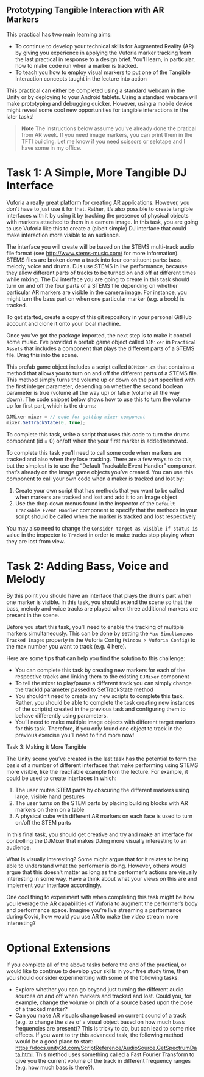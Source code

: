 ## Prototyping Tangible Interaction with AR Markers

This practical has two main learning aims:

- To continue to develop your technical skills for Augmented Reality (AR) by giving you experience in applying the Vuforia marker tracking from the last practical in response to a design brief. You’ll learn, in particular, how to make code run when a marker is tracked.
- To teach you how to employ visual markers to put one of the Tangible Interaction concepts taught in the lecture into action

This practical can either be completed using a standard webcam in the Unity or by deploying to your Android tablets. Using a standard webcam will make prototyping and debugging quicker. However, using a mobile device might reveal some cool new opportunities for tangible interactions in the later tasks!

> **Note** The instructions below assume you've already done the pratical from AR week. If you need image markers, you can print them in the TFTI building. Let me know if you need scissors or selotape and I have some in my office.

# Task 1: A Simple, More Tangible DJ Interface

Vuforia a really great platform for creating AR applications. However, you don’t have to just use it for that. Rather, it’s also possible to create tangible interfaces with it by using it by tracking the presence of physical objects with markers attached to them in a camera image. In this task, you are going to use Vuforia like this to create a (albeit simple) DJ interface that could make interaction more visible to an audience.

The interface you will create will be based on the STEMS multi-track audio file format (see http://www.stems-music.com/ for more information). STEMS files are broken down a track into four constituent parts: bass, melody, voice and drums. DJs use STEMS in live performance, because they allow different parts of tracks to be turned on and off at different times while mixing. The DJ interface you are going to create in this task should turn on and off the four parts of a STEMS file depending on whether particular AR markers are visible in the camera image. For instance, you might turn the bass part on when one particular marker (e.g. a book) is tracked.

To get started, create a copy of this git repository in your personal GitHub account and clone it onto your local machine.

Once you’ve got the package imported, the next step is to make it control some music. I’ve provided a prefab game object called ```DJMixer``` in ```Practical Assets``` that includes a component that plays the different parts of a STEMS file. Drag this into the scene.

This prefab game object includes a script called ```DJMixer.cs``` that contains a method that allows you to turn on and off the different parts of a STEMS file. This method simply turns the volume up or down on the part specified with the first integer parameter, depending on whether the second boolean parameter is true (volume all the way up) or false (volume all the way down). The code snippet below shows how to use this to turn the volume up for first part, which is the drums:

```c#
DJMixer mixer = // code for getting mixer component
mixer.SetTrackState(0, true);
```

To complete this task, write a script that uses this code to turn the drums component (id = 0) on/off when the your first marker is added/removed.

To complete this task you’ll need to call some code when markers are tracked and also when they lose tracking. There are a few ways to do this, but the simplest is to use the “Default Trackable Event Handler” component that’s already on the Image game objects you’ve created. You can use this component to call your own code when a maker is tracked and lost by: 

1. Create your own script that has methods that you want to be called when markers are tracked and lost and add it to an Image object
2. Use the drop down menus found in the inspector of the ```Default Trackable Event Handler``` component to specify that the methods in your script should be called when the marker is tracked and lost respectively

You may also need to change the ```Consider target as visible if status is``` value in the inspector to ```Tracked``` in order to make tracks stop playing when they are lost from view.

# Task 2: Adding Bass, Voice and Melody

By this point you should have an interface that plays the drums part when one marker is visible. In this task, you should extend the scene so that the bass, melody and voice tracks are played when three additional markers are present in the scene.

Before you start this task, you’ll need to enable the tracking of multiple markers simultaneously. This can be done by setting the ```Max Simultaneous Tracked Images``` property in the Vuforia Config (```Window > Vuforia Config```) to the max number you want to track (e.g. 4 here). 

Here are some tips that can help you find the solution to this challenge:

- You can complete this task by creating new markers for each of the respective tracks and linking them to the existing ```DJMixer``` component
- To tell the mixer to play/pause a different track you can simply change the trackId parameter passed to SetTrackState method
- You shouldn’t need to create any new scripts to complete this task. Rather, you should be able to complete the task creating new instances of the script(s) created in the previous task and configuring them to behave differently using parameters.
- You’ll need to make multiple image objects with different target markers for this task. Therefore, if you only found one object to track in the previous exercise you’ll need to find more now!

Task 3: Making it More Tangible

The Unity scene you’ve created in the last task has the potential to form the basis of a number of different interfaces that make performing using STEMS more visible, like the reacTable example from the lecture. For example, it could be used to create interfaces in which:

1. The user mutes STEM parts by obscuring the different markers using large, visible hand gestures
2. The user turns on the STEM parts by placing building blocks with AR markers on them on a table
3. A physical cube with different AR markers on each face is used to turn on/off the STEM parts

In this final task, you should get creative and try and make an interface for controlling the DJMixer that makes DJing more visually interesting to an audience.

What is visually interesting? Some might argue that for it relates to being able to understand what the performer is doing. However, others would argue that this doesn’t matter as long as the performer’s actions are visually interesting in some way. Have a think about what your views on this are and implement your interface accordingly. 

One cool thing to experiment with when completing this task might be how you leverage the AR capabilities of Vuforia to augment the performer’s body and performance space. Imagine you’re live streaming a performance during Covid, how would you use AR to make the video stream more interesting? 

# Optional Extensions

If you complete all of the above tasks before the end of the practical, or would like to continue to develop your skills in your free study time, then you should consider experimenting with some of the following tasks: 

- Explore whether you can go beyond just turning the different audio sources on and off when markers and tracked and lost. Could you, for example, change the volume or pitch of a source based upon the pose of a tracked marker?
- Can you make AR visuals change based on current sound of a track (e.g. to change the size of a visual object based on how much bass frequencies are present)? This is tricky to do, but can lead to some nice effects. If you want to try this advanced task, the following method would be a good place to start: https://docs.unity3d.com/ScriptReference/AudioSource.GetSpectrumData.html. This method uses something called a Fast Fourier Transform to give you the current volume of the track in different frequency ranges (e.g. how much bass is there?).

